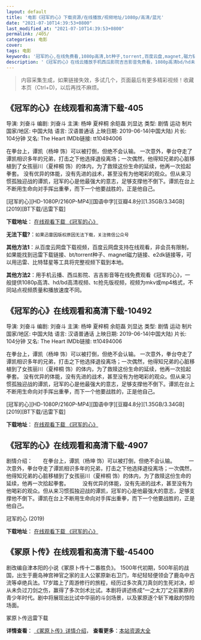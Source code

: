 ```yaml
---
layout: default
title: '电影《冠军的心》下载资源/在线播放/视频地址/1080p/高清/蓝光'
date: "2021-07-10T14:39:53+0800"
last_modified_at: "2021-07-10T14:39:53+0800"
permalink: /405/
categories: 电影
cover:
tags: 电影
keywords: '冠军的心,在线免费看,1080p高清,bt种子,torrent,百度云盘,magnet,磁力链,迅雷下载资源'
description: '《冠军的心》在线云播放手机西瓜影院吉吉影音免费看，1080p高清bd/hd未删减完整版和tc抢先枪版，mkv/mp4格式，附带bt/torrent种子、magnet/磁力链、百度云盘、网盘资源迅雷下载链接'
---
```


>内容采集生成，如果链接失效，多试几个，页面最后有更多精彩视频！收藏本页（Ctrl+D)，以后再找不麻烦。


## 《冠军的心》在线观看和高清下载-405

导演: 刘奋斗 编剧: 刘奋斗 主演: 杨坤 夏梓桐 余皑磊 刘显达 类型: 剧情 运动 制片国家/地区: 中国大陆 语言: 汉语普通话 上映日期: 2019-06-14(中国大陆) 片长: 104分钟 又名: The Heart IMDb链接: tt10494006

在拳台上，谭凯（杨坤 饰）可以被打倒，但绝不会认输。 一次意外，拳台夺走了谭凯相识多年的兄弟，打击之下他选择退役离场；一次偶然，他得知兄弟的心脏移植到了女孩丽川（夏梓桐 饰）的体内，为了救赎这份生命的延续，他再一次拾起拳套。 没有优异的体能，没有先进的战术，甚至没有为他喝彩的观众。但从来习惯孤独迎战的谭凯，冠军的心是他最强大的意志，足够支撑他不倒下。谭凯在台上不断用生命向对手挥出重拳，而下一个他要战胜的，正是他自己。


[冠军的心][HD-1080P/2160P-MP4][国语中字][豆瓣4.8分][1.35GB/3.34GB][2019][BT下载/迅雷下载]

**下载地址**： [在线观看下载 《冠军的心》](https://www.btdx8.com/torrent/gjdx_2019.html) 


**无法下载?**：`如果迅雷因版权原因无法下载，关注微信公众号 `

**其他方法1**：从百度云网盘下载视频，百度云网盘支持在线观看，非会员有限制，如果能找到迅雷下载链接、bt/torrent种子、magnet磁力链接、e2dk链接等，可以用迅雷、比特彗星等工具将完整视频下载到本地。

**其他方法2**：用手机云播、西瓜影院、吉吉影音等在线免费观看《冠军的心》，一般提供1080p高清、hd/bd高清视频、tc抢先版视频，视频为mkv或mp4格式，不同站点视频质量和播放速度不同。


## 《冠军的心》在线观看和高清下载-10492

导演: 刘奋斗 编剧: 刘奋斗 主演: 杨坤 夏梓桐 余皑磊 刘显达 类型: 剧情 运动 制片国家/地区: 中国大陆 语言: 汉语普通话 上映日期: 2019-06-14(中国大陆) 片长: 104分钟 又名: The Heart IMDb链接: tt10494006

在拳台上，谭凯（杨坤 饰）可以被打倒，但绝不会认输。 一次意外，拳台夺走了谭凯相识多年的兄弟，打击之下他选择退役离场；一次偶然，他得知兄弟的心脏移植到了女孩丽川（夏梓桐 饰）的体内，为了救赎这份生命的延续，他再一次拾起拳套。 没有优异的体能，没有先进的战术，甚至没有为他喝彩的观众。但从来习惯孤独迎战的谭凯，冠军的心是他最强大的意志，足够支撑他不倒下。谭凯在台上不断用生命向对手挥出重拳，而下一个他要战胜的，正是他自己。


[冠军的心][HD-1080P/2160P-MP4][国语中字][豆瓣4.8分][1.35GB/3.34GB][2019][BT下载/迅雷下载]

**下载地址**： [在线观看下载 《冠军的心》](https://www.btdx8.com/torrent/gjdx_2019.html) 


## 《冠军的心》在线观看和高清下载-4907

剧情介绍：　　在拳台上，谭凯（杨坤 饰）可以被打倒，但绝不会认输。  　　一次意外，拳台夺走了谭凯相识多年的兄弟，打击之下他选择退役离场；一次偶然，他得知兄弟的心脏移植到了女孩丽川（夏梓桐 饰）的体内，为了救赎这份生命的延续，他再一次拾起拳套。  　　没有优异的体能，没有先进的战术，甚至没有为他喝彩的观众。但从来习惯孤独迎战的谭凯，冠军的心是他最强大的意志，足够支撑他不倒下。谭凯在台上不断用生命向对手挥出重拳，而下一个他要战胜的，正是他自己。


冠军的心 (2019)

**下载地址**： [在线观看下载 《冠军的心》](https://www.btbtdy.me/btdy/dy17005.html) 


## 《冢原卜传》在线观看和高清下载-45400

剧改编自津本阳的小说《冢原卜传十二番胜负》。 1500年代初期，500年前的战国，出生于鹿岛神宫神官之家的主人公冢原新右卫门，年纪轻轻便领会了鹿岛中古流等卓绝兵法。17岁踏上了周游修行的旅程，经历过多次真刀真剑的生死对决，却从未负过刀剑之伤，赢得了多次剑术比试。本剧将讲述练成“一之太刀”之前冢原的青少年时代。剧中将展现出比试中华丽的斗剑场景，以及冢原逐个斩下难敌的惊险场面。


冢原卜传迅雷下载

**详情查看**： [《冢原卜传》详情介绍](/movie/45400/)， **查看更多**：[本站资源大全](/movie/t/all/)

